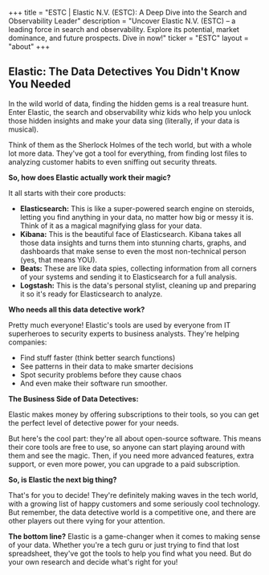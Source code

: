+++
title = "ESTC |  Elastic N.V. (ESTC): A Deep Dive into the Search and Observability Leader"
description = "Uncover Elastic N.V. (ESTC) – a leading force in search and observability. Explore its potential, market dominance, and future prospects. Dive in now!"
ticker = "ESTC"
layout = "about"
+++

        


##  Elastic: The Data Detectives You Didn't Know You Needed

In the wild world of data, finding the hidden gems is a real treasure hunt. Enter Elastic, the search and observability whiz kids who help you unlock those hidden insights and make your data sing (literally, if your data is musical). 

Think of them as the Sherlock Holmes of the tech world, but with a whole lot more data.  They've got a tool for everything, from finding lost files to analyzing customer habits to even sniffing out security threats.  

**So, how does Elastic actually work their magic?**

It all starts with their core products:

* **Elasticsearch:**  This is like a super-powered search engine on steroids, letting you find anything in your data, no matter how big or messy it is.  Think of it as a magical magnifying glass for your data.
* **Kibana:**  This is the beautiful face of Elasticsearch.  Kibana takes all those data insights and turns them into stunning charts, graphs, and dashboards that make sense to even the most non-technical person (yes, that means YOU). 
* **Beats:** These are like data spies, collecting information from all corners of your systems and sending it to Elasticsearch for a full analysis. 
* **Logstash:** This is the data's personal stylist, cleaning up and preparing it so it's ready for Elasticsearch to analyze. 

**Who needs all this data detective work?** 

Pretty much everyone!  Elastic's tools are used by everyone from IT superheroes to security experts to business analysts.  They're helping companies:

* Find stuff faster (think better search functions)
* See patterns in their data to make smarter decisions
* Spot security problems before they cause chaos
* And even make their software run smoother.

**The Business Side of Data Detectives:**

Elastic makes money by offering subscriptions to their tools, so you can get the perfect level of detective power for your needs. 

But here's the cool part: they're all about open-source software.  This means their core tools are free to use, so anyone can start playing around with them and see the magic. Then, if you need more advanced features, extra support, or even more power, you can upgrade to a paid subscription.

**So, is Elastic the next big thing?**

That's for you to decide!  They're definitely making waves in the tech world, with a growing list of happy customers and some seriously cool technology. But remember, the data detective world is a competitive one, and there are other players out there vying for your attention. 

**The bottom line?**  Elastic is a game-changer when it comes to making sense of your data.  Whether you're a tech guru or just trying to find that lost spreadsheet, they've got the tools to help you find what you need.  But do your own research and decide what's right for you! 

        
